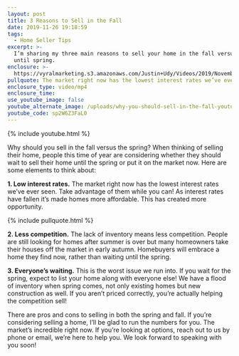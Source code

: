 ```yaml
---
layout: post
title: 3 Reasons to Sell in the Fall
date: 2019-11-26 19:18:59
tags:
  - Home Seller Tips
excerpt: >-
  I’m sharing my three main reasons to sell your home in the fall versus waiting
  until spring.
enclosure: >-
  https://vyralmarketing.s3.amazonaws.com/Justin+Udy/Videos/2019/November/3+Reasons+to+Sell+in+the+Fall.mp4
pullquote: The market right now has the lowest interest rates we’ve ever seen.
enclosure_type: video/mp4
enclosure_time:
use_youtube_image: false
youtube_alternate_image: /uploads/why-you-should-sell-in-the-fall-youtube.jpg
youtube_code: sp2W6Z3FaL0
---
```


{% include youtube.html %}

Why should you sell in the fall versus the spring? When thinking of selling their home, people this time of year are considering whether they should wait to sell their home until the spring or put it on the market now. Here are some elements to think about:

**1\. Low interest rates.** The market right now has the lowest interest rates we’ve ever seen. Take advantage of them while you can\! As interest rates have fallen it’s made homes more affordable. This has created more opportunity.&nbsp;

{% include pullquote.html %}

**2\. Less competition.** The lack of inventory means less competition. People are still looking for homes after summer is over but many homeowners take their houses off the market in early autumn. Homebuyers will embrace a home they find now, rather than waiting until the spring.&nbsp;

**3\. Everyone’s waiting.** This is the worst issue we run into. If you wait for the spring, expect to list your home along with everyone else\! We have a flood of inventory when spring comes, not only existing homes but new construction as well. If you aren’t priced correctly, you’re actually helping the competition sell\!&nbsp;

There are pros and cons to selling in both the spring and fall. If you’re considering selling a home, I’ll be glad to run the numbers for you. The market’s incredible right now. If you’re looking at options, reach out to us by phone or email, we’re here to help you. We look forward to speaking with you soon\!